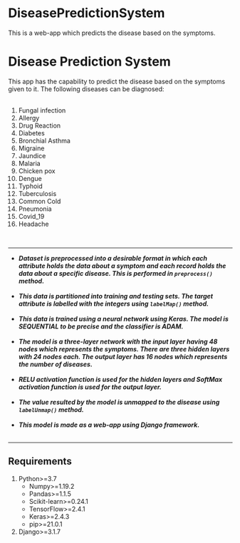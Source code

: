 # DiseasePredictionSystem
This is a web-app which predicts the disease based on the symptoms.

# Disease Prediction System
This app has the capability to predict the disease based on the symptoms given to it.
The following diseases can be diagnosed:<br/></br>
1. Fungal infection<br/>
2. Allergy<br/>
3. Drug Reaction<br/>
4. Diabetes<br/>
5. Bronchial Asthma<br/>
6. Migraine<br/>
7. Jaundice<br/>
8. Malaria<br/>
9. Chicken pox<br/>
10. Dengue<br/>
11. Typhoid<br/>
12. Tuberculosis<br/>
13. Common Cold<br/>
14. Pneumonia<br/>
15. Covid_19<br/>
16. Headache<br/>
</br>

---

* _**Dataset is preprocessed into a desirable format in which each attribute holds the data about a symptom and each record holds the data about a specific disease. This is performed in `preprocess()` method.**_</br></br>
* _**This data is partitioned into training and testing sets. The target attribute is labelled with the integers using `labelMap()` method.**_</br></br>
* _**This data is trained using a neural network using Keras. The model is SEQUENTIAL to be precise and the classifier is ADAM.**_</br></br>
* _**The model is a three-layer network with the input layer having 48 nodes which represents the symptoms. There are three hidden layers with 24 nodes each. The output layer has 16 nodes which represents the number of diseases.**_</br></br>
* _**RELU activation function is used for the hidden layers and SoftMax activation function is used for the output layer.**_</br></br>
* _**The value resulted by the model is unmapped to the disease using `labelUnmap()` method.**_</br></br>
* _**This model is made as a web-app using Django framework.**_</br></br>

---

## Requirements

1. Python>=3.7
    * Numpy>=1.19.2
    * Pandas>=1.1.5
    * Scikit-learn>=0.24.1
    * TensorFlow>=2.4.1
    * Keras>=2.4.3
    * pip>=21.0.1
2. Django>=3.1.7
